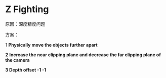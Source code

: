 # Z Fighting

原因：深度精度问题

方案： 

1 **Physically move the objects further apart**

**2**  **Increase the near clipping plane and decrease the far clipping plane of the camera**

**3 Depth offset -1 -1**




